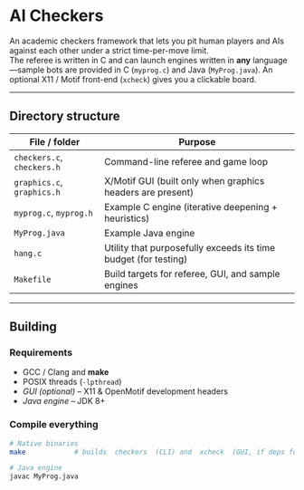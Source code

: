 # AI Checkers

An academic checkers framework that lets you pit human players and AIs against each other under a strict time-per-move limit.  
The referee is written in C and can launch engines written in **any** language—sample bots are provided in C (`myprog.c`) and Java (`MyProg.java`). An optional X11 / Motif front-end (`xcheck`) gives you a clickable board.

---

## Directory structure

| File / folder | Purpose |
|---------------|---------|
| `checkers.c`, `checkers.h` | Command-line referee and game loop |
| `graphics.c`, `graphics.h` | X/Motif GUI (built only when graphics headers are present) |
| `myprog.c`, `myprog.h` | Example C engine (iterative deepening + heuristics) |
| `MyProg.java` | Example Java engine |
| `hang.c` | Utility that purposefully exceeds its time budget (for testing) |
| `Makefile` | Build targets for referee, GUI, and sample engines |

---

## Building

### Requirements
* GCC / Clang and **make**  
* POSIX threads (`-lpthread`)  
* *GUI (optional)* – X11 & OpenMotif development headers  
* *Java engine* – JDK 8+

### Compile everything

```bash
# Native binaries
make            # builds  checkers  (CLI) and  xcheck  (GUI, if deps found)

# Java engine
javac MyProg.java
